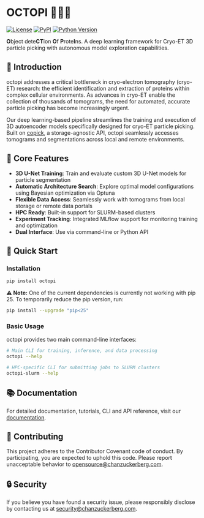 # OCTOPI 🐙🐙🐙

[![License](https://img.shields.io/pypi/l/octopi.svg?color=green)](https://github.com/chanzuckerberg/octopi/raw/main/LICENSE)
[![PyPI](https://img.shields.io/pypi/v/octopi.svg?color=green)](https://pypi.org/project/octopi)
[![Python Version](https://img.shields.io/pypi/pyversions/octopi.svg?color=green)](https://www.python.org/)

**O**bject dete**CT**ion **O**f **P**rote**I**ns. A deep learning framework for Cryo-ET 3D particle picking with autonomous model exploration capabilities.

## 🚀 Introduction

octopi addresses a critical bottleneck in cryo-electron tomography (cryo-ET) research: the efficient identification and extraction of proteins within complex cellular environments. As advances in cryo-ET enable the collection of thousands of tomograms, the need for automated, accurate particle picking has become increasingly urgent.

Our deep learning-based pipeline streamlines the training and execution of 3D autoencoder models specifically designed for cryo-ET particle picking. Built on [copick](https://github.com/copick/copick), a storage-agnostic API, octopi seamlessly accesses tomograms and segmentations across local and remote environments. 

## 🧩 Core Features

- **3D U-Net Training**: Train and evaluate custom 3D U-Net models for particle segmentation
- **Automatic Architecture Search**: Explore optimal model configurations using Bayesian optimization via Optuna
- **Flexible Data Access**: Seamlessly work with tomograms from local storage or remote data portals
- **HPC Ready**: Built-in support for SLURM-based clusters
- **Experiment Tracking**: Integrated MLflow support for monitoring training and optimization
- **Dual Interface**: Use via command-line or Python API

## 🚀 Quick Start

### Installation

```bash
pip install octopi
```
**⚠️ Note:** One of the current dependencies is currently not working with pip 25. To temporarily reduce the pip version, run:
```bash
pip install --upgrade "pip<25"
```

### Basic Usage

octopi provides two main command-line interfaces:

```bash
# Main CLI for training, inference, and data processing
octopi --help

# HPC-specific CLI for submitting jobs to SLURM clusters
octopi-slurm --help
```
## 📚 Documentation

For detailed documentation, tutorials, CLI and API reference, visit our [documentation](https://chanzuckerberg.github.io/octopi/).

## 🤝 Contributing

This project adheres to the Contributor Covenant code of conduct. By participating, you are expected to uphold this code. Please report unacceptable behavior to opensource@chanzuckerberg.com.

## 🔒 Security

If you believe you have found a security issue, please responsibly disclose by contacting us at security@chanzuckerberg.com.


